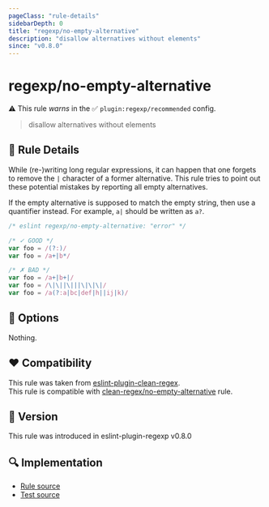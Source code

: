 ```yaml
---
pageClass: "rule-details"
sidebarDepth: 0
title: "regexp/no-empty-alternative"
description: "disallow alternatives without elements"
since: "v0.8.0"
---
```

# regexp/no-empty-alternative

⚠️ This rule _warns_ in the ✅ `plugin:regexp/recommended` config.

<!-- end auto-generated rule header -->

> disallow alternatives without elements

## :book: Rule Details

While (re-)writing long regular expressions, it can happen that one forgets to
remove the `|` character of a former alternative. This rule tries to point out
these potential mistakes by reporting all empty alternatives.

If the empty alternative is supposed to match the empty string, then use a
quantifier instead. For example, `a|` should be written as `a?`.

<eslint-code-block>

```js
/* eslint regexp/no-empty-alternative: "error" */

/* ✓ GOOD */
var foo = /(?:)/
var foo = /a+|b*/

/* ✗ BAD */
var foo = /a+|b+|/
var foo = /\|\||\|||\|\|\|/
var foo = /a(?:a|bc|def|h||ij|k)/
```

</eslint-code-block>

## :wrench: Options

Nothing.

## :heart: Compatibility

This rule was taken from [eslint-plugin-clean-regex].\
This rule is compatible with [clean-regex/no-empty-alternative] rule.

[eslint-plugin-clean-regex]: https://github.com/RunDevelopment/eslint-plugin-clean-regex
[clean-regex/no-empty-alternative]: https://github.com/RunDevelopment/eslint-plugin-clean-regex/blob/master/docs/rules/no-empty-alternative.md

## :rocket: Version

This rule was introduced in eslint-plugin-regexp v0.8.0

## :mag: Implementation

- [Rule source](https://github.com/ota-meshi/eslint-plugin-regexp/blob/master/lib/rules/no-empty-alternative.ts)
- [Test source](https://github.com/ota-meshi/eslint-plugin-regexp/blob/master/tests/lib/rules/no-empty-alternative.ts)

